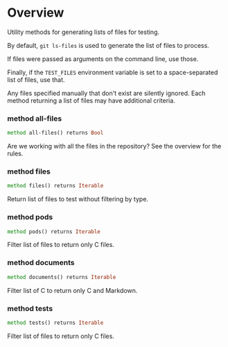 Overview
========

Utility methods for generating lists of files for testing.

By default, `git ls-files` is used to generate the list of files to process.

If files were passed as arguments on the command line, use those.

Finally, if the `TEST_FILES` environment variable is set to a space-separated list of files, use that.

Any files specified manually that don't exist are silently ignored. Each method returning a list of files may have additional criteria.

### method all-files

```raku
method all-files() returns Bool
```

Are we working with all the files in the repository? See the overview for the rules.

### method files

```raku
method files() returns Iterable
```

Return list of files to test without filtering by type.

### method pods

```raku
method pods() returns Iterable
```

Filter list of files to return only C<rakudoc> files.

### method documents

```raku
method documents() returns Iterable
```

Filter list of C<files> to return only C<rakudoc> and Markdown.

### method tests

```raku
method tests() returns Iterable
```

Filter list of files to return only C<rakutest> files.

